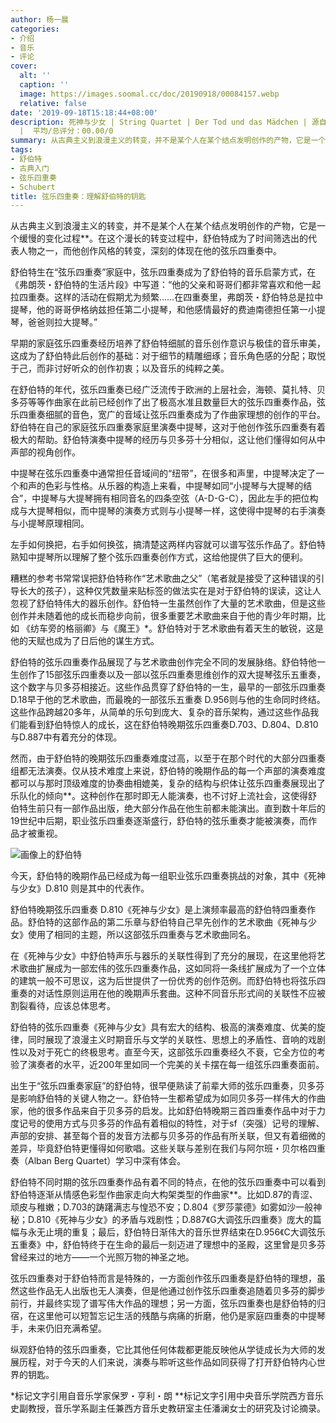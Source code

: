 ```yaml
---
author: 杨一晨
categories:
- 介绍
- 音乐
- 评论
cover:
  alt: ''
  caption: ''
  image: https://images.soomal.cc/doc/20190918/00084157.webp
  relative: false
date: '2019-09-18T15:18:44+08:00'
description: 死神与少女 | String Quartet | Der Tod und das Mädchen | 源自：微信公众号-音乐之友 | 版权：转载
  |  平均/总评分：00.00/0
summary: 从古典主义到浪漫主义的转变，并不是某个人在某个结点发明创作的产物，它是一个缓慢的变化过程**。在这个漫长的转变过程中，舒伯特成为了时间筛选出的代表人物之一，而他创作风格的转变，深刻的体现在他的弦乐四重奏中……
tags:
- 舒伯特
- 古典入门
- 弦乐四重奏
- Schubert
title: 弦乐四重奏：理解舒伯特的钥匙
---
```


从古典主义到浪漫主义的转变，并不是某个人在某个结点发明创作的产物，它是一个缓慢的变化过程**。在这个漫长的转变过程中，舒伯特成为了时间筛选出的代表人物之一，而他创作风格的转变，深刻的体现在他的弦乐四重奏中。

舒伯特生在“弦乐四重奏”家庭中，弦乐四重奏成为了舒伯特的音乐启蒙方式，在《弗朗茨・舒伯特的生活片段》中写道：“他的父亲和哥哥们都非常喜欢和他一起拉四重奏。这样的活动在假期尤为频繁……在四重奏里，弗朗茨・舒伯特总是拉中提琴，他的哥哥伊格纳兹担任第二小提琴，和他感情最好的费迪南德担任第一小提琴，爸爸则拉大提琴。” 

早期的家庭弦乐四重奏经历培养了舒伯特细腻的音乐创作意识与极佳的音乐审美，这成为了舒伯特此后创作的基础：对于细节的精雕细琢；音乐角色感的分配；取悦于己，而非讨好听众的创作初衷；以及音乐的纯粹之美。

在舒伯特的年代，弦乐四重奏已经广泛流传于欧洲的上层社会，海顿、莫扎特、贝多芬等等作曲家在此前已经创作了出了极高水准且数量巨大的弦乐四重奏作品，弦乐四重奏细腻的音色，宽广的音域让弦乐四重奏成为了作曲家理想的创作的平台。舒伯特在自己的家庭弦乐四重奏家庭里演奏中提琴，这对于他创作弦乐四重奏有着极大的帮助。舒伯特演奏中提琴的经历与贝多芬十分相似，这让他们懂得如何从中声部的视角创作。

中提琴在弦乐四重奏中通常担任音域间的“纽带”，在很多和声里，中提琴决定了一个和声的色彩与性格。从乐器的构造上来看，中提琴如同“小提琴与大提琴的结合”，中提琴与大提琴拥有相同音名的四条空弦（A-D-G-C），因此左手的把位构成与大提琴相似，而中提琴的演奏方式则与小提琴一样，这使得中提琴的右手演奏与小提琴原理相同。

左手如何换把，右手如何换弦，搞清楚这两样内容就可以谱写弦乐作品了。舒伯特熟知中提琴所以理解了整个弦乐四重奏创作方式，这给他提供了巨大的便利。

糟糕的参考书常常误把舒伯特称作“艺术歌曲之父”（笔者就是接受了这种错误的引导长大的孩子），这种仅凭数量来贴标签的做法实在是对于舒伯特的误读，这让人忽视了舒伯特伟大的器乐创作。舒伯特一生虽然创作了大量的艺术歌曲，但是这些创作并未随着他的成长而稳步向前，很多重要艺术歌曲来自于他的青少年时期，比如 《纺车旁的格丽卿》与《魔王》*。舒伯特对于艺术歌曲有着天生的敏锐，这是他的天赋也成为了日后他的谋生方式。

舒伯特的弦乐四重奏作品展现了与艺术歌曲创作完全不同的发展脉络。舒伯特他一生创作了15部弦乐四重奏以及一部以弦乐四重奏思维创作的双大提琴弦乐五重奏，这个数字与贝多芬相接近。这些作品贯穿了舒伯特的一生，最早的一部弦乐四重奏 D.18早于他的艺术歌曲，而最晚的一部弦乐五重奏 D.956则与他的生命同时终结。这些作品跨越20多年，从简单的乐句到庞大、复杂的音乐架构，通过这些作品我们能看到舒伯特惊人的成长，这在舒伯特晚期弦乐四重奏D.703、D.804、D.810与D.887中有着充分的体现。

然而，由于舒伯特的晚期弦乐四重奏难度过高，以至于在那个时代的大部分四重奏组都无法演奏。仅从技术难度上来说，舒伯特的晚期作品的每一个声部的演奏难度都可以与那时顶级难度的协奏曲相媲美，复杂的结构与织体让弦乐四重奏展现出了乐队化的倾向**。这种创作在那时即无人能演奏，也不讨好上流社会，这使得舒伯特生前只有一部作品出版，绝大部分作品在他生前都未能演出。直到数十年后的19世纪中后期，职业弦乐四重奏逐渐盛行，舒伯特的弦乐重奏才能被演奏，而作品才被重视。

![画像上的舒伯特](https://images.soomal.cc/doc/20190918/00084156.webp)





今天，舒伯特的晚期作品已经成为每一组职业弦乐四重奏挑战的对象，其中《死神与少女》D.810 则是其中的代表作。

舒伯特晚期弦乐四重奏 D.810《死神与少女》是上演频率最高的舒伯特四重奏作品。舒伯特的这部作品的第二乐章与舒伯特自己早先创作的艺术歌曲《死神与少女》使用了相同的主题，所以这部弦乐四重奏与艺术歌曲同名。

在《死神与少女》中舒伯特声乐与器乐的关联性得到了充分的展现，在这里他将艺术歌曲扩展成为一部宏伟的弦乐四重奏作品，这如同将一条线扩展成为了一个立体的建筑一般不可思议，这为后世提供了一份优秀的创作范例。而舒伯特也将弦乐四重奏的对话性原则运用在他的晚期声乐套曲。这种不同音乐形式间的关联性不应被割裂看待，应该总体思考。

舒伯特的弦乐四重奏《死神与少女》具有宏大的结构、极高的演奏难度、优美的旋律，同时展现了浪漫主义时期音乐与文学的关联性、思想上的矛盾性、音响的戏剧性以及对于死亡的终极思考。直至今天，这部弦乐四重奏经久不衰，它全方位的考验了演奏者的水平，近200年里如同一个完美的关卡摆在每一组弦乐四重奏面前。

出生于“弦乐四重奏家庭”的舒伯特，很早便熟读了前辈大师的弦乐四重奏，贝多芬是影响舒伯特的关键人物之一。舒伯特一生都希望成为如同贝多芬一样伟大的作曲家，他的很多作品来自于贝多芬的启发。比如舒伯特晚期三首四重奏作品中对于力度记号的使用方式与贝多芬的作品有着相似的特性，对于sf（突强）记号的理解、声部的安排、甚至每个音的发音方法都与贝多芬的作品有所关联，但又有着细微的差异，毕竟舒伯特更懂得如何歌唱。这些关联与差别在我们与阿尔班・贝尔格四重奏（Alban Berg Quartet）学习中深有体会。

舒伯特不同时期的弦乐四重奏作品有着不同的特点，在他的弦乐四重奏中可以看到舒伯特逐渐从情感色彩型作曲家走向大构架类型的作曲家**。比如D.87的青涩、顽皮与稚嫩；D.703的踌躇满志与惶恐不安；D.804《罗莎蒙德》如雾如沙一般神秘；D.810《死神与少女》的矛盾与戏剧性；D.887《G大调弦乐四重奏》庞大的篇幅与永无止境的重复；最后，舒伯特日渐伟大的音乐世界结束在D.956《C大调弦乐五重奏》中，舒伯特终于在生命的最后一刻迈进了理想中的圣殿，这里曾是贝多芬曾经来过的地方――一个光照万物的神圣之地。

弦乐四重奏对于舒伯特而言是特殊的，一方面创作弦乐四重奏是舒伯特的理想，虽然这些作品无人出版也无人演奏，但是他通过创作弦乐四重奏追随着贝多芬的脚步前行，并最终实现了谱写伟大作品的理想；另一方面，弦乐四重奏也是舒伯特的归宿，在这里他可以短暂忘记生活的残酷与病痛的折磨，他仍是家庭四重奏的中提琴手，未来仍旧充满希望。

纵观舒伯特的弦乐四重奏，它比其他任何体裁都更能反映他从学徒成长为大师的发展历程，对于今天的人们来说，演奏与聆听这些作品如同获得了打开舒伯特内心世界的钥匙。

*标记文字引用自音乐学家保罗・亨利・朗
**标记文字引用中央音乐学院西方音乐史副教授，音乐学系副主任兼西方音乐史教研室主任潘澜女士的研究及讨论摘录。